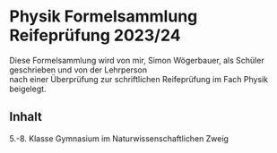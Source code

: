 # Physik Formelsammlung Reifeprüfung 2023/24
Diese Formelsammlung wird von mir, Simon Wögerbauer, als Schüler geschrieben und von der Lehrperson  
nach einer Überprüfung zur schriftlichen Reifeprüfung im Fach Physik beigelegt.
## Inhalt
5.-8. Klasse Gymnasium im Naturwissenschaftlichen Zweig 
